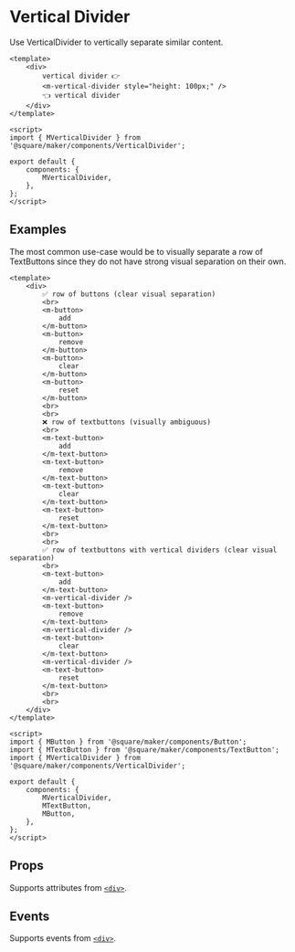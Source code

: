# Vertical Divider

Use VerticalDivider to vertically separate similar content.

```vue
<template>
	<div>
		vertical divider 👉
		<m-vertical-divider style="height: 100px;" />
		👈 vertical divider
	</div>
</template>

<script>
import { MVerticalDivider } from '@square/maker/components/VerticalDivider';

export default {
	components: {
		MVerticalDivider,
	},
};
</script>
```

## Examples

The most common use-case would be to visually separate a row of TextButtons since they do not have strong visual separation on their own.


```vue
<template>
	<div>
		✅ row of buttons (clear visual separation)
		<br>
		<m-button>
			add
		</m-button>
		<m-button>
			remove
		</m-button>
		<m-button>
			clear
		</m-button>
		<m-button>
			reset
		</m-button>
		<br>
		<br>
		❌ row of textbuttons (visually ambiguous)
		<br>
		<m-text-button>
			add
		</m-text-button>
		<m-text-button>
			remove
		</m-text-button>
		<m-text-button>
			clear
		</m-text-button>
		<m-text-button>
			reset
		</m-text-button>
		<br>
		<br>
		✅ row of textbuttons with vertical dividers (clear visual separation)
		<br>
		<m-text-button>
			add
		</m-text-button>
		<m-vertical-divider />
		<m-text-button>
			remove
		</m-text-button>
		<m-vertical-divider />
		<m-text-button>
			clear
		</m-text-button>
		<m-vertical-divider />
		<m-text-button>
			reset
		</m-text-button>
		<br>
		<br>
	</div>
</template>

<script>
import { MButton } from '@square/maker/components/Button';
import { MTextButton } from '@square/maker/components/TextButton';
import { MVerticalDivider } from '@square/maker/components/VerticalDivider';

export default {
	components: {
		MVerticalDivider,
		MTextButton,
		MButton,
	},
};
</script>
```

<!-- api-tables:start -->
## Props

Supports attributes from [`<div>`](https://developer.mozilla.org/en-US/docs/Web/HTML/Element/div).


## Events

Supports events from [`<div>`](https://developer.mozilla.org/en-US/docs/Web/HTML/Element/div).
<!-- api-tables:end -->
